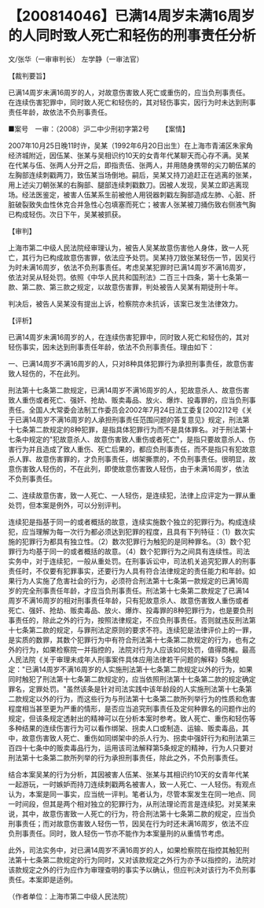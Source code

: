 # 【200814046】已满14周岁未满16周岁的人同时致人死亡和轻伤的刑事责任分析

文/张华（一审审判长） 左学静（一审法官）

【裁判要旨】

已满14周岁未满16周岁的人，对故意伤害致人死亡或重伤的，应当负刑事责任。在连续伤害犯罪中，同时致人死亡和轻伤的，其对轻伤事实，因行为时未达到刑事责任年龄，故依法不负刑事责任。

■案号　一审：（2008）沪二中少刑初字第2号 　　【案情】

2007年10月25日晚11时许，吴某（1992年6月20日出生）在上海市青浦区朱家角经济城附近，因伍某、张某与吴相识约10天的女青年代某聊天而心存不满。吴某在代某与伍、张两人分开之后，即指责伍、张两人，并用随身携带的尖刀朝伍某的左胸部连续刺戳两刀，致伍某当场倒地。嗣后，吴某又持刀追赶正在逃离的张某，用上述尖刀朝张某的右胸部、腿部连续刺戳数刀。因被人发现，吴某立即逃离现场。经法医鉴定，被害人伍某系生前被他人用锐器刺戳左胸部造成左肺、心脏、肝脏破裂致失血性休克合并急性心包填塞而死亡；被害人张某被刀捅伤致右侧液气胸已构成轻伤。次日下午，吴某被抓获。

【审判】

上海市第二中级人民法院经审理认为，被告人吴某故意伤害他人身体，致一人死亡，其行为已构成故意伤害罪，依法应予处罚。吴某持刀致张某轻伤一节，因吴行为时未满16周岁，依法不负刑事责任。考虑吴某犯罪时已满14周岁不满16周岁，依法对吴从轻处罚。依照《中华人民共和国刑法》二百三十四条，第十七条第一款、第二款、第三款之规定，以故意伤害罪，判处被告人吴某有期徒刑十年。

判决后，被告人吴某没有提出上诉，检察院亦未抗诉，该案已发生法律效力。

【评析】

已满14周岁未满16周岁的人，在连续伤害犯罪中，同时致人死亡和轻伤的，其对轻伤事实，因未达到刑事责任年龄，依法不负刑事责任。理由如下：

一、已满14周岁不满16周岁的人，只对8种具体犯罪行为承担刑事责任，故意伤害致人轻伤的，不在此列。

刑法第十七条第二款规定，已满14周岁不满16周岁的人，犯故意杀人、故意伤害致人重伤或者死亡、强奸、抢劫、贩卖毒品、放火、爆炸、投毒罪的，应当负刑事责任。全国人大常委会法制工作委员会2002年7月24日法工委复\[2002\]12号《关于已满14周岁不满16周岁的人承担刑事责任范围问题的答复意见》规定，刑法第十七条第二款规定的8种犯罪，是指具体犯罪行为而不是具体罪名。对于刑法第十七条中规定的"犯故意杀人、故意伤害致人重伤或者死亡"，是指只要故意杀人、伤害行为并且造成了致人重伤、死亡后果的，都应负刑事责任，而不是指只有犯故意杀人罪、故意伤害罪的，才负刑事责任，绑架撕票的，不负刑事责任。很明显，故意伤害致人轻伤的，不在此列，即使故意伤害致人轻伤，由于未满16周岁，依法不负刑事责任。

二、连续故意伤害，致一人死亡、一人轻伤，是连续犯，法律上应评定为一罪从重处罚，但本案是例外，可以分别评判。

连续犯是指基于同一的或者概括的故意，连续实施数个独立的犯罪行为。构成连续犯，应当理解为每一次行为都必须达到犯罪的程度，且具有下列特征：（1）数次实施的犯罪行为都具有独立性。（2）数次犯罪行为触犯的是同种罪名。（3）数个犯罪行为均基于同一的或者概括的故意。（4）数个犯罪行为之间具有连续性。司法实务中，对于连续犯，一般从重处罚。在刑事诉讼中，司法机关追究犯罪人的刑事责任时，不仅要有犯罪事实，还要行为人具有符合法律规定的责任能力和年龄。如果行为人实施了危害社会的行为，必须符合刑法第十七条第一款规定的已满16周岁的完全刑事责任年龄，才应当负刑事责任。刑法第十七条第二款规定了已满14周岁不满16周岁的相对刑事责任年龄，只有犯故意杀人、故意伤害致人重伤或者死亡、强奸、抢劫、贩卖毒品、放火、爆炸、投毒罪的8种犯罪行为，也是要负刑事责任的，除此之外的行为，按照法律规定，不应负刑事责任。否则就违反刑法第十七条第二款的规定，与罪刑法定原则的要求不符。连续犯是法律评价上的一罪，是实质的数罪，其数个犯罪行为中有符合刑法第十七条第二款规定的行为，也有之外的行为，如果检察院一并指控的，法院对行为人应该如何处罚，值得商榷。最高人民法院《关于审理未成年人刑事案件具体应用法律若干问题的解释》5条规定："已满14周岁不满16周岁的人实施刑法第十七条第二款规定以外的行为，如果同时触犯了刑法第十七条第二款规定的，应当依照刑法第十七条第二款的规定确定罪名，定罪处罚。"虽然该条是针对司法实践中该年龄段的人实施刑法第十七条第二款规定以外的行为，而这些行为与刑法第十七条第二款所列举行为的性质和危害程度相当甚至更为严重的情形，是否应当追究刑事责任及定何种罪名的问题作出的规定，但该条规定透射出的精神可以在分析本案时参考。致人死亡、重伤和轻伤等多种结果的连续伤害行为可以看作绑架、拐卖人口或制造、运输、贩卖毒品，其中，故意伤害致人死亡、重伤如同绑架中的杀人行为、拐卖中强奸行为和刑法第三百四十七条中的贩卖毒品行为，运用该司法解释第5条规定的精神，行为人只要对刑法第十七条第二款所列举的行为承担刑事责任，除此之外，不负刑事责任。

结合本案吴某的行为分析，其因被害人伍某、张某与其相识约10天的女青年代某一起游玩，一时嫉妒而持刀连续刺戳两名被害人，致一人死亡、一人轻伤。有观点认为，本案是同一事实，应当统一评判。笔者认为，尽管本案发生在同一地点、同一时间段，但其是两个相对独立的犯罪行为，从刑法理论而言是连续犯。对吴某来说，其中，故意伤害致一人死亡的行为，符合刑法第十七条第二款的规定，应当负刑事责任；而对故意伤害致人轻伤一节，因吴在行为时还未满16周岁，依法不应负刑事责任。同时，致人轻伤一节亦不能作为本案量刑的从重情节考虑。

此外，司法实务中，对已满14周岁不满16周岁的人，如果检察院在指控其触犯刑法第十七条第二款规定的行为同时，又对该款规定之外行为亦予以指控的，法院对该款规定之外的行为应作为审理查明的事实予以确认，但应判决对该行为不负刑事责任。本案即是适例。

（作者单位：上海市第二中级人民法院）